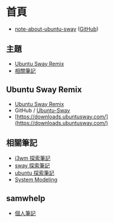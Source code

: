 
# 首頁

* [note-about-ubuntu-sway](https://samwhelp.github.io/note-about-ubuntu-sway/) ([GitHub](https://github.com/samwhelp/note-about-ubuntu-sway))


## 主題

* [Ubuntu Sway Remix](#ubuntu-sway-remix)
* [相關筆記](#相關筆記)


## Ubuntu Sway Remix

* [Ubuntu Sway Remix](https://ubuntusway.com/)
* GitHub / [Ubuntu-Sway](https://github.com/Ubuntu-Sway)
* [https://downloads.ubuntusway.com/](https://downloads.ubuntusway.com/)


## 相關筆記

* [i3wm 探索筆記](https://samwhelp.github.io/note-about-i3wm/)
* [sway 探索筆記](https://samwhelp.github.io/note-about-sway/)
* [ubuntu 探索筆記](https://samwhelp.github.io/note-about-ubuntu/)
* [System Modeling](https://samwhelp.github.io/system-modeling/)


## samwhelp

* [個人筆記](https://samwhelp.github.io/book/)
